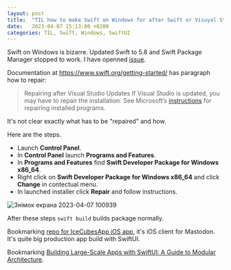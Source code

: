 ```yaml
---
layout: post
title:  "TIL how to make Swift on Windows for after Swift or Visuyal Studio update"
date:   2023-04-07 15:13:00 +0200
categories: TIL, Swift, Windows, SwiftUI
---
```

Swift on Windows is bizarre. Updated Swift to 5.8 and Swift Package Manager stopped to work. I have openned [issue](https://github.com/apple/swift-package-manager/issues/6387).

Documentation at https://www.swift.org/getting-started/ has paragraph how to repair:

> Repairing after Visual Studio Updates
> If Visual Studio is updated, you may have to repair the installation. See Microsoft’s [instructions](https://support.microsoft.com/en-us/windows/repair-apps-and-programs-in-windows-10-e90eefe4-d0a2-7c1b-dd59-949a9030f317) for repairing installed programs.

It's not clear exactly what has to be "repaired" and how.

Here are the steps.

* Launch **Control Panel**.
* In **Control Panel** launch **Programs and Features**.
* In **Programs and Features** find **Swift Developer Package for Windows x86_64**.
* Right click on **Swift Developer Package for Windows x86_64** and click **Change** in contectual menu.
* In launched installer click **Repair** and follow instructions.

![Знімок екрана 2023-04-07 100939](https://user-images.githubusercontent.com/1630974/230560442-1080cd80-1056-403c-9860-255ab5cc259c.png)

After these steps `swift build` builds package normally.

Bookmarking [repo for IceCubesApp iOS app](https://github.com/Dimillian/IceCubesApp), it's iOS client for Mastodon. It's quite big production app build with SwiftUI.

Bookmarking [Building Large-Scale Apps with SwiftUI: A Guide to Modular Architecture](https://azamsharp.com/2023/02/28/building-large-scale-apps-swiftui.html).
